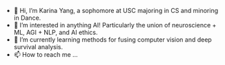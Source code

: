 - 👋 Hi, I’m Karina Yang, a sophomore at USC majoring in CS and minoring in Dance.
- 👀 I’m interested in anything AI! Particularly the union of neuroscience + ML, AGI + NLP, and AI ethics. 
- 🌱 I’m currently learning methods for fusing computer vision and deep survival analysis.
- 📫 How to reach me ...

<!---
karinayang454/karinayang454 is a ✨ special ✨ repository because its `README.md` (this file) appears on your GitHub profile.
You can click the Preview link to take a look at your changes.
--->
